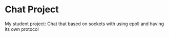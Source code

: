 # Chat Project
My student project: 
Chat that based on sockets with using epoll and having its own protocol
